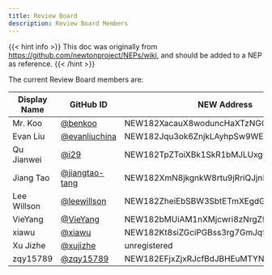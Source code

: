 ```yaml
---
title: Review Board
description: Review Board Members
---
```


{{< hint info >}}
This doc was originally from https://github.com/newtonproject/NEPs/wiki, and should be added to a NEP as reference.
{{< /hint >}}

The current Review Board members are: 

| Display Name | GitHub ID | NEW Address |
| --------- | ----------- | ----------- |
| Mr. Koo | [@benkoo](https://github.com/benkoo) | NEW182XacauX8woduncHaXTzNGCFnk7B15z34hi |
| Evan Liu | [@evanliuchina](https://github.com/evanliuchina) | NEW182Jqu3ok6ZnjkLAyhpSw9WEJXhEwUYX4jLR |
| Qu Jianwei | [@i29](https://github.com/i29) | NEW182TpZToiXBk1SkR1bMJLUxguPxFsZciz123 |
| Jiang Tao | [@jiangtao-tang](https://github.com/jiangtao-tang) | NEW182XmN8jkgnkW8rtu9jRriQJjnEBXSbZZuHJ |
| Lee Willson | [@leewillson](https://github.com/leewillson) | NEW182ZheiEbSBW3SbtETmXEgdG5X9GvFuLRun2 |
| VieYang | [@VieYang](https://github.com/VieYang) | NEW182bMUiAM1nXMjcwri8zNrgZftcnPJc1uVie |
| xiawu | [@xiawu](https://github.com/xiawu) | NEW182Kt8siZGciPGBss3rg7GmJqfZ7CUafVUHH |
| Xu Jizhe | [@xujizhe](https://github.com/xujizhe) | unregistered |
| zqy15789 | [@zqy15789](https://github.com/zqy15789) | NEW182EFjxZjxRJcfBdJBHEuMTYNsK7RLTFeiiJ |